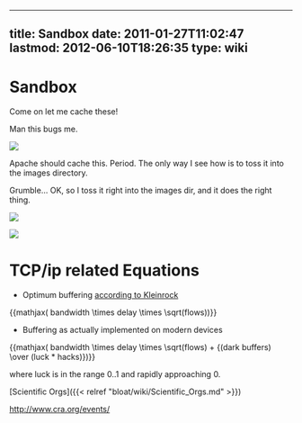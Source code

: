 
---
title: Sandbox
date: 2011-01-27T11:02:47
lastmod: 2012-06-10T18:26:35
type: wiki
---
Sandbox
=======

Come on let me cache these!

Man this bugs me.

![](/attachments/download/11/Attribution_ShareAlike.png)

Apache should cache this. Period. The only way I see how is to toss it
into the images directory.

Grumble... OK, so I toss it right into the images dir, and it does the
right thing.

![](/images/Attribution_ShareAlike.png)

![](/images/jigsawfish2.png)

TCP/ip related Equations
========================

-   Optimum buffering [according to
    Kleinrock](//www.cs.ucla.edu/~lk/LK/Presentations/sigcomm1.pdf)

{{mathjax( bandwidth \\times delay \\times \\sqrt(flows))}}

-   Buffering as actually implemented on modern devices

{{mathjax( bandwidth \\times delay \\times \\sqrt(flows) + {(dark
buffers) \\over (luck \* hacks)})}}

where luck is in the range 0..1 and rapidly approaching 0.

[Scientific Orgs]({{< relref "bloat/wiki/Scientific_Orgs.md" >}})

http://www.cra.org/events/
